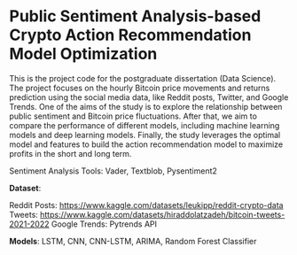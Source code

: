 # Public Sentiment Analysis-based Crypto Action Recommendation Model Optimization

This is the project code for the postgraduate dissertation (Data Science). The project focuses on the hourly Bitcoin price movements and returns prediction using the social media data, like Reddit posts, Twitter, and Google Trends. One of the aims of the study is to explore the relationship between public sentiment and Bitcoin price fluctuations. After that, we aim to compare the performance of different models, including machine learning models and deep learning models. Finally, the study leverages the optimal model and features to build the action recommendation model to maximize profits in the short and long term.

Sentiment Analysis Tools: Vader, Textblob, Pysentiment2

**Dataset**: 

Reddit Posts: https://www.kaggle.com/datasets/leukipp/reddit-crypto-data
Tweets: https://www.kaggle.com/datasets/hiraddolatzadeh/bitcoin-tweets-2021-2022
Google Trends: Pytrends API

**Models**: LSTM, CNN, CNN-LSTM, ARIMA, Random Forest Classifier


